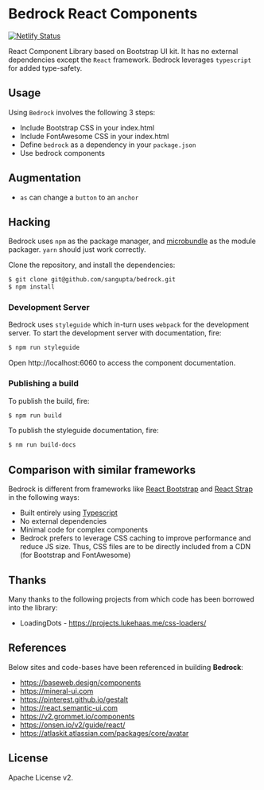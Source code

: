 # Bedrock React Components

[![Netlify Status](https://api.netlify.com/api/v1/badges/a8029857-1dd5-43b6-90cf-817ec5ee925e/deploy-status)](https://app.netlify.com/sites/elastic-mcnulty-1ba012/deploys)

React Component Library based on Bootstrap UI kit. It has no external
dependencies except the `React` framework. Bedrock leverages `typescript` 
for added type-safety.

## Usage

Using `Bedrock` involves the following 3 steps:

* Include Bootstrap CSS in your index.html
* Include FontAwesome CSS in your index.html
* Define `bedrock` as a dependency in your `package.json`
* Use bedrock components

## Augmentation

* `as` can change a `button` to an `anchor`

## Hacking

Bedrock uses `npm` as the package manager, and [microbundle](https://github.com/developit/microbundle) as the module packager. `yarn` should just work correctly.

Clone the repository, and install the dependencies:

```sh
$ git clone git@github.com/sangupta/bedrock.git
$ npm install
```

### Development Server

Bedrock uses `styleguide` which in-turn uses `webpack` for the development
server. To start the development server with documentation, fire:

```sh
$ npm run styleguide
```

Open http://localhost:6060 to access the component documentation.

### Publishing a build

To publish the build, fire:

```sh
$ npm run build
```

To publish the styleguide documentation, fire:

```sh
$ nm run build-docs
```

## Comparison with similar frameworks

Bedrock is different from frameworks like [React Bootstrap](https://react-bootstrap.github.io/) and [React Strap](https://reactstrap.github.io/) in the following ways:

* Built entirely using [Typescript](https://www.typescriptlang.org/)
* No external dependencies
* Minimal code for complex components
* Bedrock prefers to leverage CSS caching to improve performance and reduce JS size. Thus, CSS files are to be directly included from a CDN (for Bootstrap and FontAwesome)

## Thanks

Many thanks to the following projects from which code has been borrowed into the library:

* LoadingDots - https://projects.lukehaas.me/css-loaders/

## References

Below sites and code-bases have been referenced in building **Bedrock**:

* https://baseweb.design/components
* https://mineral-ui.com
* https://pinterest.github.io/gestalt
* https://react.semantic-ui.com
* https://v2.grommet.io/components
* https://onsen.io/v2/guide/react/
* https://atlaskit.atlassian.com/packages/core/avatar

## License

Apache License v2.
